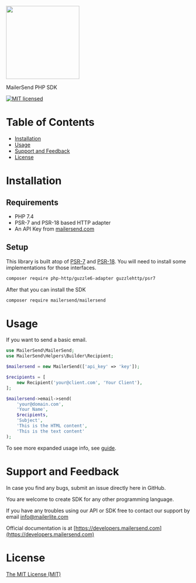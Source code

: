 <a href="https://www.mailersend.com"><img src="https://www.mailersend.com/site/themes/new/images/logo.svg" width="200px"/></a>

MailerSend PHP SDK

[![MIT licensed](https://img.shields.io/badge/license-MIT-blue.svg)](./LICENSE.md)

# Table of Contents

* [Installation](#installation)
* [Usage](#usage)
* [Support and Feedback](#support-and-feedback)
* [License](#license)

<a name="installation"></a>
# Installation

## Requirements

- PHP 7.4
- PSR-7 and PSR-18 based HTTP adapter
- An API Key from [mailersend.com](https://www.mailersend.com)

## Setup

This library is built atop of [PSR-7](https://www.php-fig.org/psr/psr-7/) and
[PSR-18](https://www.php-fig.org/psr/psr-18/). You will need to install some implementations for those interfaces.

```bash
composer require php-http/guzzle6-adapter guzzlehttp/psr7
```

After that you can install the SDK

```bash
composer require mailersend/mailersend
```

<a name="usage"></a>
# Usage

If you want to send a basic email.

```php
use MailerSend\MailerSend;
use MailerSend\Helpers\Builder\Recipient;

$mailersend = new MailerSend(['api_key' => 'key']);

$recipients = [
    new Recipient('your@client.com', 'Your Client'),
];

$mailersend->email->send(
    'your@domain.com',
    'Your Name',
    $recipients,
    'Subject',
    'This is the HTML content',
    'This is the text content'
);
```

To see more expanded usage info, see [guide](GUIDE.md).

<a name="support-and-feedback"></a>
# Support and Feedback

In case you find any bugs, submit an issue directly here in GitHub.

You are welcome to create SDK for any other programming language.

If you have any troubles using our API or SDK free to contact our support by email [info@mailerlite.com](mailto:info@mailersend.com)

Official documentation is at [https://developers.mailersend.com](https://developers.mailersend.com)

<a name="license"></a>
# License

[The MIT License (MIT)](LICENSE.md)


